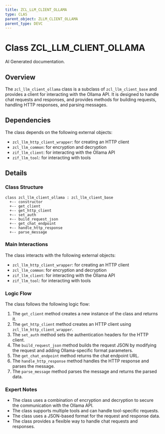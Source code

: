 ```yaml
---
title: ZCL_LLM_CLIENT_OLLAMA
type: CLAS
parent_object: ZLLM_CLIENT_OLLAMA
parent_type: DEVC
---
```


# Class ZCL_LLM_CLIENT_OLLAMA

AI Generated documentation.

## Overview

The `zcl_llm_client_ollama` class is a subclass of `zcl_llm_client_base` and provides a client for interacting with the Ollama API. It is designed to handle chat requests and responses, and provides methods for building requests, handling HTTP responses, and parsing messages.

## Dependencies

The class depends on the following external objects:

- `zcl_llm_http_client_wrapper`: for creating an HTTP client
- `zcl_llm_common`: for encryption and decryption
- `zif_llm_client`: for interacting with the Ollama API
- `zif_llm_tool`: for interacting with tools

## Details

### Class Structure

```mermaid
class zcl_llm_client_ollama : zcl_llm_client_base
  +-- constructor
  +-- get_client
  +-- get_http_client
  +-- set_auth
  +-- build_request_json
  +-- get_chat_endpoint
  +-- handle_http_response
  +-- parse_message
```

### Main Interactions

The class interacts with the following external objects:

- `zcl_llm_http_client_wrapper`: for creating an HTTP client
- `zcl_llm_common`: for encryption and decryption
- `zif_llm_client`: for interacting with the Ollama API
- `zif_llm_tool`: for interacting with tools

### Logic Flow

The class follows the following logic flow:

1. The `get_client` method creates a new instance of the class and returns it.
2. The `get_http_client` method creates an HTTP client using `zcl_llm_http_client_wrapper`.
3. The `set_auth` method sets the authentication headers for the HTTP client.
4. The `build_request_json` method builds the request JSON by modifying the request and adding Ollama-specific format parameters.
5. The `get_chat_endpoint` method returns the chat endpoint URL.
6. The `handle_http_response` method handles the HTTP response and parses the message.
7. The `parse_message` method parses the message and returns the parsed data.

### Expert Notes

- The class uses a combination of encryption and decryption to secure the communication with the Ollama API.
- The class supports multiple tools and can handle tool-specific requests.
- The class uses a JSON-based format for the request and response data.
- The class provides a flexible way to handle chat requests and responses.
